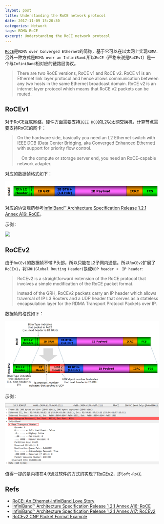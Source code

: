 ```yaml
---
layout: post
title: Understanding the RoCE network protocol
date: 2017-11-09 15:20:30
categories: Network
tags: RDMA RoCE 
excerpt: Understanding the RoCE network protocol
---
```


[`RoCE`](https://en.wikipedia.org/wiki/RDMA_over_Converged_Ethernet)是`RDMA over Converged Ethernet`的简称，基于它可以在以太网上实现`RDMA`.另外一种方式是`RDMA over an InfiniBand`.所以`RoCE`（严格来说是`RoCEv1`）是一个与`InfiniBand`相对应的链路层协议。

> There are two RoCE versions, RoCE v1 and RoCE v2. RoCE v1 is an Ethernet link layer protocol and hence allows communication between any two hosts in the same Ethernet broadcast domain. RoCE v2 is an internet layer protocol which means that RoCE v2 packets can be routed.

## RoCEv1

对于RoCE互联网络，硬件方面需要支持`IEEE DCB`的L2以太网交换机，计算节点需要支持RoCE的网卡：

> On the hardware side, basically you need an L2 Ethernet switch with IEEE DCB (Data Center Bridging, aka Converged Enhanced Ethernet) with support for priority flow control.
> 
>　On the compute or storage server end, you need an RoCE-capable network adapter.

对应的数据帧格式如下：


![](/assets/rdma/roce_00.png)


对应的协议规范参考[InfiniBand™ Architecture Specification Release 1.2.1 Annex A16: RoCE](https://cw.infinibandta.org/document/dl/7148)。

示例：

![](/assets/rdma/roce_01.png)

## RoCEv2

由于`RoCEv1`的数据帧不带IP头部，所以只能在L2子网内通信。所以`RoCEv2`扩展了`RoCEv1`，将`GRH(Global Routing Header)`换成`UDP header +　IP header`:

> RoCEv2 is a straightforward extension of the RoCE protocol that involves a simple modification of the RoCE packet format. 
> 
> Instead of the GRH, RoCEv2 packets carry an IP header which allows traversal of IP L3 Routers and a UDP header that serves as a stateless encapsulation layer for the RDMA Transport Protocol Packets over IP.

数据帧的格式如下：

![](/assets/rdma/roce_02.png)

示例：

![](/assets/rdma/roce_03.png)

值得一提的是内核在4.9通过软件的方式的实现了[RoCEv2](http://hustcat.github.io/linux-soft-roce-implementation/)，即`Soft-RoCE`.

## Refs

* [RoCE: An Ethernet-InfiniBand Love Story](https://www.hpcwire.com/2010/04/22/roce_an_ethernet-infiniband_love_story/)
* [InfiniBand™ Architecture Specification Release 1.2.1 Annex A16: RoCE](https://cw.infinibandta.org/document/dl/7148)
* [InfiniBand™ Architecture Specification Release 1.2.1 Annex A17: RoCEv2](https://cw.infinibandta.org/document/dl/7781)
* [RoCEv2 CNP Packet Format Example](https://community.mellanox.com/docs/DOC-2351)
